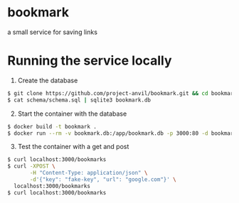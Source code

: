 # bookmark
a small service for saving links

# Running the service locally

1. Create the database

```sh
$ git clone https://github.com/project-anvil/bookmark.git && cd bookmark
$ cat schema/schema.sql | sqlite3 bookmark.db
```

2. Start the container with the database

```sh
$ docker build -t bookmark .
$ docker run --rm -v bookmark.db:/app/bookmark.db -p 3000:80 -d bookmark
```
3. Test the container with a get and post

```sh
$ curl localhost:3000/bookmarks
$ curl -XPOST \
       -H "Content-Type: application/json" \
       -d'{"key": "fake-key", "url": "google.com"}' \
  localhost:3000/bookmarks
$ curl localhost:3000/bookmarks
```
